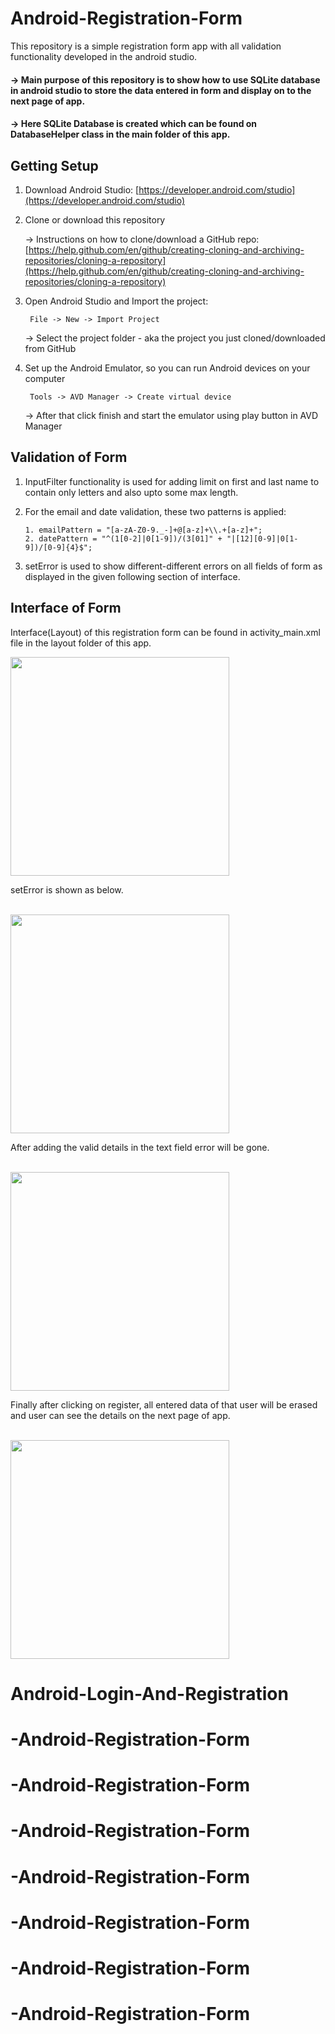 # Android-Registration-Form
This repository is a simple registration form app with all validation functionality developed in the android studio.

#### -> Main purpose of this repository is to show how to use SQLite database in android studio to store the data entered in form and            display on to the next page of app.

#### -> Here SQLite Database is created which can be found on DatabaseHelper class in the main folder of this app.


## Getting Setup
1. Download Android Studio: [https://developer.android.com/studio](https://developer.android.com/studio)

2. Clone or download this repository <br/>

   -> Instructions on how to clone/download a GitHub repo: [https://help.github.com/en/github/creating-cloning-and-archiving-repositories/cloning-a-repository](https://help.github.com/en/github/creating-cloning-and-archiving-repositories/cloning-a-repository)
           
3. Open Android Studio and Import the project:
      
        File -> New -> Import Project
   -> Select the project folder - aka the project you just cloned/downloaded from GitHub     

4. Set up the Android Emulator, so you can run Android devices on your computer
        
        Tools -> AVD Manager -> Create virtual device
   -> After that click finish and start the emulator using play button in AVD Manager

## Validation of Form

1. InputFilter functionality is used for adding limit on first and last name to contain only letters and also upto some max      length.

2. For the email and date validation, these two patterns is applied:
    
       1. emailPattern = "[a-zA-Z0-9._-]+@[a-z]+\\.+[a-z]+";
       2. datePattern = "^(1[0-2]|0[1-9])/(3[01]" + "|[12][0-9]|0[1-9])/[0-9]{4}$";

3. setError is used to show different-different errors on all fields of form as displayed in the given following section of        interface.

## Interface of Form 

Interface(Layout) of this registration form can be found in activity_main.xml file in the layout folder of this app.
<br />

<img src="https://user-images.githubusercontent.com/35401920/79697333-c8e3ba80-829f-11ea-9733-d0488f2c4685.png" width=350>
<br />

setError is shown as below.

<br />

<img src="https://user-images.githubusercontent.com/35401920/230036089-ba5f524a-0446-472e-a527-78b2fe27bf18.png" width=350>
<br />

After adding the valid details in the text field error will be gone.

<br /> 

<img src="https://user-images.githubusercontent.com/35401920/230036168-474851ac-6f37-4c11-b550-1ade4be4c891.png" width=350>
<br />

Finally after clicking on register, all entered data of that user will be erased and user can see the details on the next page of app.

<br />

<img src="https://user-images.githubusercontent.com/35401920/230036272-7e2740bd-f053-463f-bde5-15f8b1eb27e6.png" width=350>

# Android-Login-And-Registration
# -Android-Registration-Form
# -Android-Registration-Form
# -Android-Registration-Form
# -Android-Registration-Form
# -Android-Registration-Form
# -Android-Registration-Form
# -Android-Registration-Form
